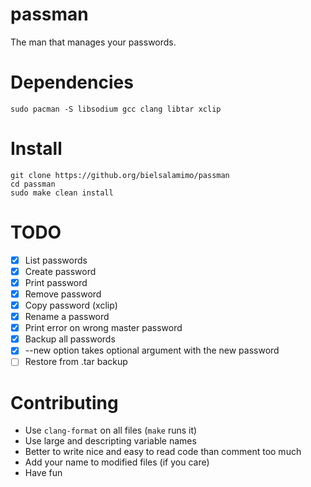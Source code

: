 # passman
The man that manages your passwords.

# Dependencies
```
sudo pacman -S libsodium gcc clang libtar xclip
```

# Install
```
git clone https://github.org/bielsalamimo/passman
cd passman
sudo make clean install
```

# TODO
* [x] List passwords
* [x] Create password
* [x] Print password
* [x] Remove password
* [x] Copy password (xclip)
* [x] Rename a password
* [x] Print error on wrong master password
* [x] Backup all passwords
* [x] --new option takes optional argument with the new password
* [ ] Restore from .tar backup

# Contributing
- Use `clang-format` on all files (`make` runs it)
- Use large and descripting variable names
- Better to write nice and easy to read code than comment too much
- Add your name to modified files (if you care)
- Have fun
